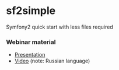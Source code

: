 sf2simple
=========

Symfony2 quick start with less files required

### Webinar material

* [Presentation](http://www.slideshare.net/redpilot/symfony2-start)
* [Video](https://www.youtube.com/watch?v=rqurAtKCYSs) (note: Russian language)

